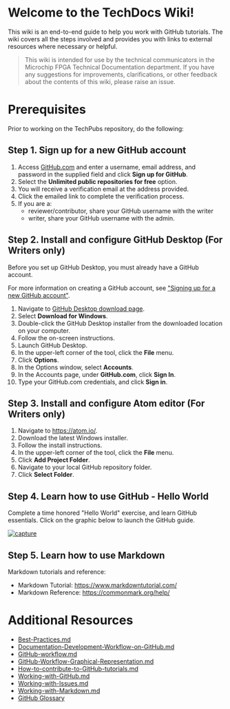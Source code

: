 # Welcome to the TechDocs Wiki!

This wiki is an end-to-end guide to help you work with GitHub tutorials. The wiki covers all the steps involved and provides you with links to external resources where necessary or helpful.

> This wiki is intended for use by the technical communicators in the Microchip FPGA Technical Documentation department. If you have any suggestions for improvements, clarifications, or other feedback about the contents of this wiki, please raise an issue.

# Prerequisites

Prior to working on the TechPubs repository, do the following:

## Step 1. Sign up for a new GitHub account

1.  Access [GitHub.com](https://github.com) and enter a username, email address, and password in the supplied field and click **Sign up for GitHub**.
2.  Select the **Unlimited public repositories for free** option.
3.  You will receive a verification email at the address provided.
4.  Click the emailed link to complete the verification process.
5.  If you are a:
    *   reviewer/contributor, share your GitHub username with the writer
    *   writer, share your GitHub username with the admin.

## Step 2. Install and configure GitHub Desktop (For Writers only)

Before you set up GitHub Desktop, you must already have a GitHub account.

For more information on creating a GitHub account, see ["Signing up for a new GitHub account"](https://help.github.com/articles/signing-up-for-a-new-github-account/).

1.  Navigate to [GitHub Desktop download page](https://desktop.github.com/).
2.  Select **Download for Windows**.
3.  Double-click the GitHub Desktop installer from the downloaded location on your computer.
4.  Follow the on-screen instructions.
5.  Launch GitHub Desktop.
6.  In the upper-left corner of the tool, click the **File** menu.
7.  Click **Options**.
8.  In the Options window, select **Accounts**.
9.  In the Accounts page, under **GitHub.com**, click **Sign In**.
10.  Type your GitHub.com credentials, and click **Sign in**.

## Step 3. Install and configure Atom editor (For Writers only)

1.  Navigate to https://atom.io/.
2.  Download the latest Windows installer.
3.  Follow the install instructions.
4.  In the upper-left corner of the tool, click the **File** menu.
5.  Click **Add Project Folder**.
6.  Navigate to your local GitHub repository folder.
7.  Click **Select Folder**.

## Step 4. Learn how to use GitHub - Hello World

Complete a time honored "Hello World" exercise, and learn GitHub essentials. Click on the graphic below to launch the GitHub guide.

[![capture](https://user-images.githubusercontent.com/6716089/43626946-c4e8f5e2-9711-11e8-8c3a-d3cf16c88d6b.PNG)](https://guides.github.com/activities/hello-world/)

## Step 5. Learn how to use Markdown

Markdown tutorials and reference:

*   Markdown Tutorial: https://www.markdowntutorial.com/
*   Markdown Reference: https://commonmark.org/help/

# Additional Resources

*   [Best-Practices.md](Best-Practices.md)
*   [Documentation-Development-Workflow-on-GitHub.md](Documentation-Development-Workflow-on-GitHub.md)
*   [GitHub-workflow.md](GitHub-workflow.md)
*   [GitHub-Workflow-Graphical-Representation.md](GitHub-Workflow-Graphical-Representation.md)
*   [How-to-contribute-to-GitHub-tutorials.md](How-to-contribute-to-GitHub-tutorials.md)
*   [Working-with-GitHub.md](Working-with-GitHub.md)
*   [Working-with-Issues.md](Working-with-Issues.md)
*   [Working-with-Markdown.md](Working-with-Markdown.md)
*   [GitHub Glossary](https://docs.github.com/en/get-started/quickstart/github-glossary)
